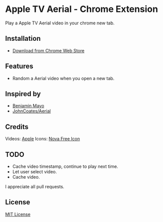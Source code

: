 # Apple TV Aerial - Chrome Extension

Play a Apple TV Aerial video in your chrome new tab.

## Installation

* [Download from Chrome Web Store](https://chrome.google.com/webstore/detail/apple-tv-aerial/aghbfddlpdcakpkmeipokeocfakaaabb)

## Features

* Random a Aerial video when you open a new tab.

## Inspired by 

* [Benjamin Mayo](http://benjaminmayo.co.uk/watch-all-the-apple-tv-aerial-video-screensavers)
* [JohnCoates/Aerial](https://github.com/JohnCoates/Aerial)

## Credits

Videos: [Apple](www.apple.com)
Icons: [Nova Free Icon](http://www.webalys.com/nova/free-icons.html)

## TODO

* Cache video timestamp, continue to play next time.
* Let user select video.
* Cache video.

I appreciate all pull requests.

## License

[MIT License](https://raw.githubusercontent.com/wayne5540/chrome-aerial/master/LICENSE)
